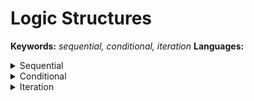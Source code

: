 # Logic Structures

**Keywords:** _sequential, conditional, iteration_
**Languages:**

<details>
  <summary> Sequential </summary>   
 
  **Keywords:**   
  **Description:**   
  **Examples:**   
  **Remarks:**   
  
</details>

<details>
  <summary> Conditional </summary>   
 
  **Keywords:** _if, else, else if, selection_   
  **Description:**   
  **Examples:**   
  **Remarks:**   
  
</details>

<details>
  <summary> Iteration </summary>   
 
  **Keywords:** _for, while, loop, repetition_
  **Description:**   
  **Examples:**   
  **Remarks:**   
  
</details>
